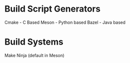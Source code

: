 # Build Script Generators
Cmake - C Based
Meson - Python based
Bazel - Java based
# Build Systems
Make
Ninja (default in Meson)